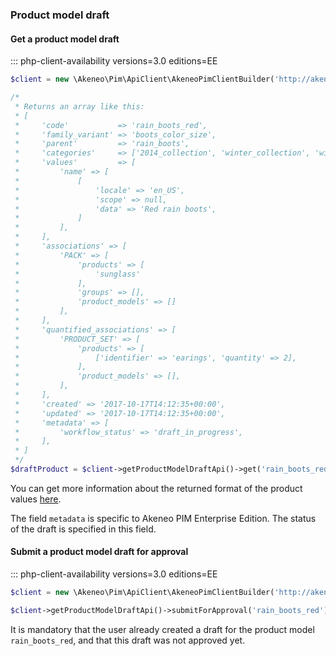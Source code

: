 ### Product model draft

#### Get a product model draft 
::: php-client-availability versions=3.0 editions=EE

```php
$client = new \Akeneo\Pim\ApiClient\AkeneoPimClientBuilder('http://akeneo.com/')->buildAuthenticatedByPassword('client_id', 'secret', 'admin', 'admin');

/*
 * Returns an array like this:
 * [
 *     'code'           => 'rain_boots_red',
 *     'family_variant' => 'boots_color_size',
 *     'parent'         => 'rain_boots',
 *     'categories'     => ['2014_collection', 'winter_collection', 'winter_boots'],
 *     'values'         => [
 *         'name' => [
 *             [
 *                 'locale' => 'en_US',
 *                 'scope' => null,
 *                 'data' => 'Red rain boots',
 *             ]
 *         ],
 *     ],
 *     'associations' => [
 *         'PACK' => [
 *             'products' => [
 *                 'sunglass'
 *             ],
 *             'groups' => [],
 *             'product_models' => []
 *         ],
 *     ],
 *     'quantified_associations' => [
 *         'PRODUCT_SET' => [
 *             'products' => [
 *                 ['identifier' => 'earings', 'quantity' => 2],
 *             ],
 *             'product_models' => [],
 *         ],
 *     ],
 *     'created' => '2017-10-17T14:12:35+00:00',
 *     'updated' => '2017-10-17T14:12:35+00:00',
 *     'metadata' => [
 *         'workflow_status' => 'draft_in_progress',
 *     ],
 * ]
 */
$draftProduct = $client->getProductModelDraftApi()->get('rain_boots_red');
```

You can get more information about the returned format of the product values [here](/concepts/products.html#focus-on-the-product-values).

The field `metadata` is specific to Akeneo PIM Enterprise Edition. The status of the draft is specified in this field.


#### Submit a product model draft for approval
::: php-client-availability versions=3.0 editions=EE

```php
$client = new \Akeneo\Pim\ApiClient\AkeneoPimClientBuilder('http://akeneo.com/')->buildAuthenticatedByPassword('client_id', 'secret', 'admin', 'admin');

$client->getProductModelDraftApi()->submitForApproval('rain_boots_red');
```

It is mandatory that the user already created a draft for the product model `rain_boots_red`, and that this draft was not approved yet.
